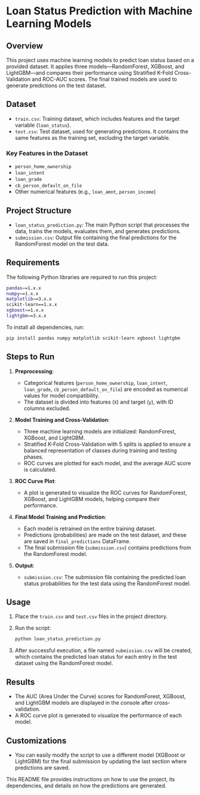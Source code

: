 
# Loan Status Prediction with Machine Learning Models

## Overview

This project uses machine learning models to predict loan status based on a provided dataset. It applies three models—RandomForest, XGBoost, and LightGBM—and compares their performance using Stratified K-Fold Cross-Validation and ROC-AUC scores. The final trained models are used to generate predictions on the test dataset.

## Dataset

- `train.csv`: Training dataset, which includes features and the target variable (`loan_status`).
- `test.csv`: Test dataset, used for generating predictions. It contains the same features as the training set, excluding the target variable.

### Key Features in the Dataset
- `person_home_ownership`
- `loan_intent`
- `loan_grade`
- `cb_person_default_on_file`
- Other numerical features (e.g., `loan_amnt`, `person_income`)

## Project Structure

- `loan_status_prediction.py`: The main Python script that processes the data, trains the models, evaluates them, and generates predictions.
- `submission.csv`: Output file containing the final predictions for the RandomForest model on the test data.

## Requirements

The following Python libraries are required to run this project:

```bash
pandas==1.x.x
numpy==1.x.x
matplotlib==3.x.x
scikit-learn==1.x.x
xgboost==1.x.x
lightgbm==3.x.x
```

To install all dependencies, run:

```bash
pip install pandas numpy matplotlib scikit-learn xgboost lightgbm
```

## Steps to Run

1. **Preprocessing**:
    - Categorical features (`person_home_ownership`, `loan_intent`, `loan_grade`, `cb_person_default_on_file`) are encoded as numerical values for model compatibility.
    - The dataset is divided into features (`X`) and target (`y`), with ID columns excluded.

2. **Model Training and Cross-Validation**:
    - Three machine learning models are initialized: RandomForest, XGBoost, and LightGBM.
    - Stratified K-Fold Cross-Validation with 5 splits is applied to ensure a balanced representation of classes during training and testing phases.
    - ROC curves are plotted for each model, and the average AUC score is calculated.

3. **ROC Curve Plot**:
    - A plot is generated to visualize the ROC curves for RandomForest, XGBoost, and LightGBM models, helping compare their performance.

4. **Final Model Training and Prediction**:
    - Each model is retrained on the entire training dataset.
    - Predictions (probabilities) are made on the test dataset, and these are saved in `final_predictions` DataFrame.
    - The final submission file (`submission.csv`) contains predictions from the RandomForest model.

5. **Output**:
    - `submission.csv`: The submission file containing the predicted loan status probabilities for the test data using the RandomForest model.

## Usage

1. Place the `train.csv` and `test.csv` files in the project directory.
2. Run the script:

    ```bash
    python loan_status_prediction.py
    ```

3. After successful execution, a file named `submission.csv` will be created, which contains the predicted loan status for each entry in the test dataset using the RandomForest model.

## Results

- The AUC (Area Under the Curve) scores for RandomForest, XGBoost, and LightGBM models are displayed in the console after cross-validation.
- A ROC curve plot is generated to visualize the performance of each model.

## Customizations

- You can easily modify the script to use a different model (XGBoost or LightGBM) for the final submission by updating the last section where predictions are saved.


This README file provides instructions on how to use the project, its dependencies, and details on how the predictions are generated.
